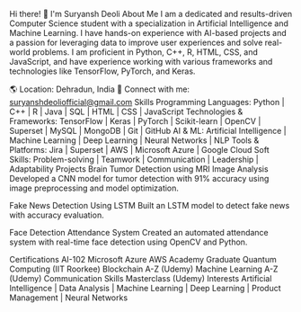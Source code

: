 Hi there! 👋 I'm Suryansh Deoli
About Me
I am a dedicated and results-driven Computer Science student with a specialization in Artificial Intelligence and Machine Learning. I have hands-on experience with AI-based projects and a passion for leveraging data to improve user experiences and solve real-world problems. I am proficient in Python, C++, R, HTML, CSS, and JavaScript, and have experience working with various frameworks and technologies like TensorFlow, PyTorch, and Keras.

🌎 Location: Dehradun, India
📧 Connect with me: suryanshdeoliofficial@gmail.com
Skills
Programming Languages: Python | C++ | R | Java | SQL | HTML | CSS | JavaScript
Technologies & Frameworks: TensorFlow | Keras | PyTorch | Scikit-learn | OpenCV | Superset | MySQL | MongoDB | Git | GitHub
AI & ML: Artificial Intelligence | Machine Learning | Deep Learning | Neural Networks | NLP
Tools & Platforms: Jira | Superset | AWS | Microsoft Azure | Google Cloud
Soft Skills: Problem-solving | Teamwork | Communication | Leadership | Adaptability
Projects
Brain Tumor Detection using MRI Image Analysis
Developed a CNN model for tumor detection with 91% accuracy using image preprocessing and model optimization.

Fake News Detection Using LSTM
Built an LSTM model to detect fake news with accuracy evaluation.

Face Detection Attendance System
Created an automated attendance system with real-time face detection using OpenCV and Python.

Certifications
AI-102 Microsoft Azure
AWS Academy Graduate
Quantum Computing (IIT Roorkee)
Blockchain A-Z (Udemy)
Machine Learning A-Z (Udemy)
Communication Skills Masterclass (Udemy)
Interests
Artificial Intelligence | Data Analysis | Machine Learning | Deep Learning | Product Management | Neural Networks
